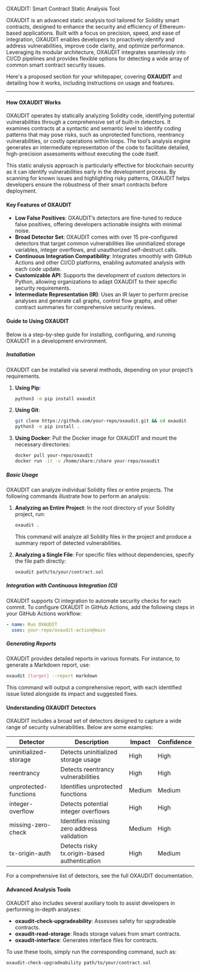 OXAUDIT: Smart Contract Static Analysis Tool

OXAUDIT is an advanced static analysis tool tailored for Solidity smart contracts, designed to enhance the security and efficiency of Ethereum-based applications. Built with a focus on precision, speed, and ease of integration, OXAUDIT enables developers to proactively identify and address vulnerabilities, improve code clarity, and optimize performance. Leveraging its modular architecture, OXAUDIT integrates seamlessly into CI/CD pipelines and provides flexible options for detecting a wide array of common smart contract security issues.

Here's a proposed section for your whitepaper, covering **OXAUDIT** and detailing how it works, including instructions on usage and features.

---


#### How OXAUDIT Works

OXAUDIT operates by statically analyzing Solidity code, identifying potential vulnerabilities through a comprehensive set of built-in detectors. It examines contracts at a syntactic and semantic level to identify coding patterns that may pose risks, such as unprotected functions, reentrancy vulnerabilities, or costly operations within loops. The tool’s analysis engine generates an intermediate representation of the code to facilitate detailed, high-precision assessments without executing the code itself.

This static analysis approach is particularly effective for blockchain security as it can identify vulnerabilities early in the development process. By scanning for known issues and highlighting risky patterns, OXAUDIT helps developers ensure the robustness of their smart contracts before deployment.

#### Key Features of OXAUDIT

- **Low False Positives**: OXAUDIT’s detectors are fine-tuned to reduce false positives, offering developers actionable insights with minimal noise.
- **Broad Detector Set**: OXAUDIT comes with over 15 pre-configured detectors that target common vulnerabilities like uninitialized storage variables, integer overflows, and unauthorized self-destruct calls.
- **Continuous Integration Compatibility**: Integrates smoothly with GitHub Actions and other CI/CD platforms, enabling automated analysis with each code update.
- **Customizable API**: Supports the development of custom detectors in Python, allowing organizations to adapt OXAUDIT to their specific security requirements.
- **Intermediate Representation (IR)**: Uses an IR layer to perform precise analyses and generate call graphs, control flow graphs, and other contract summaries for comprehensive security reviews.

#### Guide to Using OXAUDIT

Below is a step-by-step guide for installing, configuring, and running OXAUDIT in a development environment.

##### Installation

OXAUDIT can be installed via several methods, depending on your project’s requirements.

1. **Using Pip**:
   ```bash
   python3 -m pip install oxaudit
   ```

2. **Using Git**:
   ```bash
   git clone https://github.com/your-repo/oxaudit.git && cd oxaudit
   python3 -m pip install .
   ```

3. **Using Docker**:
   Pull the Docker image for OXAUDIT and mount the necessary directories:
   ```bash
   docker pull your-repo/oxaudit
   docker run -it -v /home/share:/share your-repo/oxaudit
   ```

##### Basic Usage

OXAUDIT can analyze individual Solidity files or entire projects. The following commands illustrate how to perform an analysis:

1. **Analyzing an Entire Project**:
   In the root directory of your Solidity project, run:
   ```bash
   oxaudit .
   ```
   This command will analyze all Solidity files in the project and produce a summary report of detected vulnerabilities.

2. **Analyzing a Single File**:
   For specific files without dependencies, specify the file path directly:
   ```bash
   oxaudit path/to/your/contract.sol
   ```

##### Integration with Continuous Integration (CI)

OXAUDIT supports CI integration to automate security checks for each commit. To configure OXAUDIT in GitHub Actions, add the following steps in your GitHub Actions workflow:

```yaml
- name: Run OXAUDIT
  uses: your-repo/oxaudit-action@main
```

##### Generating Reports

OXAUDIT provides detailed reports in various formats. For instance, to generate a Markdown report, use:

```bash
oxaudit [target] --report markdown
```

This command will output a comprehensive report, with each identified issue listed alongside its impact and suggested fixes.

#### Understanding OXAUDIT Detectors

OXAUDIT includes a broad set of detectors designed to capture a wide range of security vulnerabilities. Below are some examples:

| Detector                  | Description                                              | Impact  | Confidence |
|---------------------------|----------------------------------------------------------|---------|------------|
| uninitialized-storage     | Detects uninitialized storage usage                      | High    | High       |
| reentrancy                | Detects reentrancy vulnerabilities                       | High    | High       |
| unprotected-functions     | Identifies unprotected functions                         | Medium  | Medium     |
| integer-overflow          | Detects potential integer overflows                      | High    | High       |
| missing-zero-check        | Identifies missing zero address validation               | Medium  | High       |
| tx-origin-auth            | Detects risky tx.origin-based authentication             | High    | Medium     |

For a comprehensive list of detectors, see the full OXAUDIT documentation.

#### Advanced Analysis Tools

OXAUDIT also includes several auxiliary tools to assist developers in performing in-depth analyses:

- **oxaudit-check-upgradeability**: Assesses safety for upgradeable contracts.
- **oxaudit-read-storage**: Reads storage values from smart contracts.
- **oxaudit-interface**: Generates interface files for contracts.

To use these tools, simply run the corresponding command, such as:

```bash
oxaudit-check-upgradeability path/to/your/contract.sol
```

